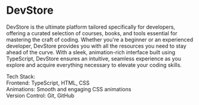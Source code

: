 # DevStore
DevStore is the ultimate platform tailored specifically for developers, offering a curated selection of courses, books, and tools essential for mastering the craft of coding. Whether you're a beginner or an experienced developer, DevStore provides you with all the resources you need to stay ahead of the curve. With a sleek, animation-rich interface built using TypeScript, DevStore ensures an intuitive, seamless experience as you explore and acquire everything necessary to elevate your coding skills.
<br>

Tech Stack:
<br>
Frontend: TypeScript, HTML, CSS
<br>
Animations: Smooth and engaging CSS animations
<br>
Version Control: Git, GitHub
